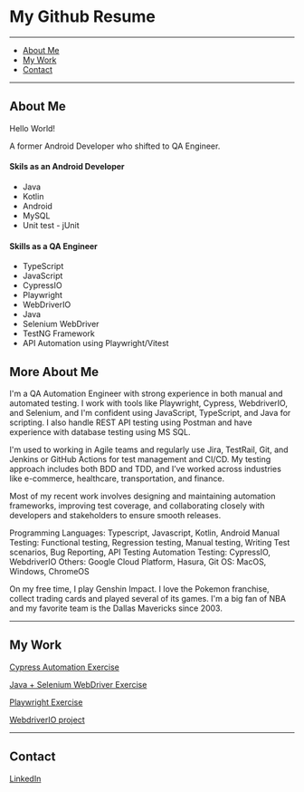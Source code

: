 # My Github Resume

------------
- [About Me](https://github.com/normanlirio/profile/edit/main/README.md#about-me "About Me")
- [My Work](https://github.com/normanlirio/profile/edit/main/README.md#about-me "My Work")
- [Contact](https://github.com/normanlirio/profile/edit/main/README.md#about-me "Contact")


------------

## About Me
Hello World!

A former Android Developer who shifted to QA Engineer.

#### Skils as an Android Developer
- Java
- Kotlin
- Android
- MySQL
- Unit test - jUnit

#### Skills as a QA Engineer
- TypeScript
- JavaScript
- CypressIO
- Playwright
- WebDriverIO
- Java
- Selenium WebDriver
- TestNG Framework
- API Automation using Playwright/Vitest

## More About Me
I'm a QA Automation Engineer with strong experience in both manual and automated testing. I work with tools like Playwright, Cypress, WebdriverIO, and Selenium, and I'm confident using JavaScript, TypeScript, and Java for scripting. I also handle REST API testing using Postman and have experience with database testing using MS SQL.

I'm used to working in Agile teams and regularly use Jira, TestRail, Git, and Jenkins or GitHub Actions for test management and CI/CD. My testing approach includes both BDD and TDD, and I’ve worked across industries like e-commerce, healthcare, transportation, and finance.

Most of my recent work involves designing and maintaining automation frameworks, improving test coverage, and collaborating closely with developers and stakeholders to ensure smooth releases.

Programming Languages: Typescript, Javascript, Kotlin, Android
Manual Testing: Functional testing, Regression testing, Manual testing, Writing Test scenarios, Bug Reporting, API Testing
Automation Testing: CypressIO, WebdriverIO
Others: Google Cloud Platform, Hasura, Git
OS: MacOS, Windows, ChromeOS

On my free time, I play Genshin Impact. I love the Pokemon franchise, collect trading cards and played several of its games. I'm a big fan of NBA and my favorite team is the Dallas Mavericks since 2003.

------------
## My Work

[Cypress Automation Exercise](https://github.com/normanlirio/cypress-automation-practice "Cypress Automation Exercise")

[Java + Selenium WebDriver Exercise](https://github.com/normanlirio/automationpractice "Java + Selenium WebDriver")

[Playwright Exercise](https://github.com/normanlirio/playwright-automation-practice "Playwright Exercise")

[WebdriverIO project](https://github.com/normanlirio/ll-tech-test "WebdriverIO project")


------------

## Contact
[LinkedIn](https://www.linkedin.com/in/normz-l-8460807b/ "LinkedIn")
